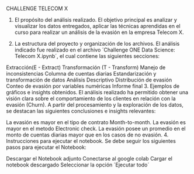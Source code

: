 CHALLENGE TELECOM X
1. El propósito del análisis realizado.
El objetivo principal es analizar y visualizar los datos entregados, aplicar las técnicas aprendidas en el curso para realizar un análisis de la evasión en la empresa Telecom X.

2. La estructura del proyecto y organización de los archivos.
El análisis indicado fue realizado en el archivo ´Challenge ONE Data Science: Telecom X.ipynb´, el cual contiene las siguientes secciones:

Extracción(E - Extract)
Transformación (T - Transform)
Manejo de inconsistencias
Columna de cuentas diarias
Estandarización y transformación de datos
Análisis Descriptivo
Distribución de evasión
Conteo de evasión por variables numéricas
Informe final
3. Ejemplos de gráficos e insights obtenidos.
El análisis realizado ha permitido obtener una visión clara sobre el comportamiento de los clientes en relación con la evasión (Churn). A partir del procesamiento y la exploración de los datos, se destacan las siguientes conclusiones e insights relevantes:

La evasión es mayor en el tipo de contrato Month-to-month.
La evasión es mayor en el metodo Electronic check.
La evasión posee un promedio en el monto de cuentas diarias mayor que en los casos de no evasión.
4. Instrucciones para ejecutar el notebook.
Se debe seguir los siguientes pasos para ejecutar el Notebook:

Descargar el Notebook adjunto
Conectarse al google colab
Cargar el notebook descargado
Seleccionar la opción ´Ejecutar todo´
